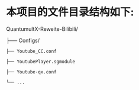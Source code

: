 # 本项目的文件目录结构如下:

QuantumultX-Reweite-Bilibili/

├── Configs/

    ├── Youtube_CC.conf

    ├── YoutubePlayer.sgmodule

    ├── Youtube-qx.conf

    └── ...
